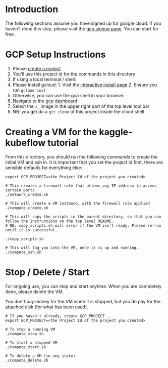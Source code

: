 # Introduction

The following sections assume you have signed up for google cloud.
If you haven't done this step, please visit the [gcp signup page](https://cloud.google.com/). You can start for free.

# GCP Setup Instructions

1. Please [create a project](https://console.cloud.google.com/projectcreate)
  1. You'll use this project id for the commands in this directory
2. If using a local terminal / shell:
  1. Please install gcloud:
    1. Visit the [interactive install page](https://cloud.google.com/sdk/docs/downloads-interactive)
    2. Ensure you run `gcloud init`
3. Otherwise, you can use the gcp shell in your browser.
  1. Navigate to the [gcp dashboard](https://console.cloud.google.com/home/dashboard)
  2. Select the `>_` image in the upper right part of the top level tool bar
  3. NB: you get do a `git clone` of this project inside the cloud shell

# Creating a VM for the kaggle-kubeflow tutorial

From this directory, you should run the following commands to
create the initial VM and ssh in. It is important that you set
the project id first, there are sensible defaults for everything
else:

```
export GCP_PROJECT=<the Project Id of the project you created>

# This creates a firewall rule that allows any IP address to access certain ports
./network_create.sh

# This will create a VM instance, with the firewall rule applied
./compute_create.sh

# This will copy the scripts in the parent directory, so that you can follow the instructions on the top level README.
# NB: copy_scripts.sh will error if the VM isn't ready. Please re-run until it is successful.

./copy_scripts.sh

# This will log you into the VM, once it is up and running.
./compute_ssh.sh
```

# Stop / Delete / Start

For ongoing use, you can stop and start anytime. When you are
completely done, please delete the VM.

You don't pay money for the VM when it is stopped, but you do
pay for the attached disk (for what has been used).

```
# If you haven't already, create GCP_PROJECT ..
export GCP_PROJECT=<the Project Id of the project you created>

# To stop a running VM
./compute_stop.sh

# To start a stopped VM
./compute_start.sh

# To delete a VM (in any state)
./compute_delete.sh

```
